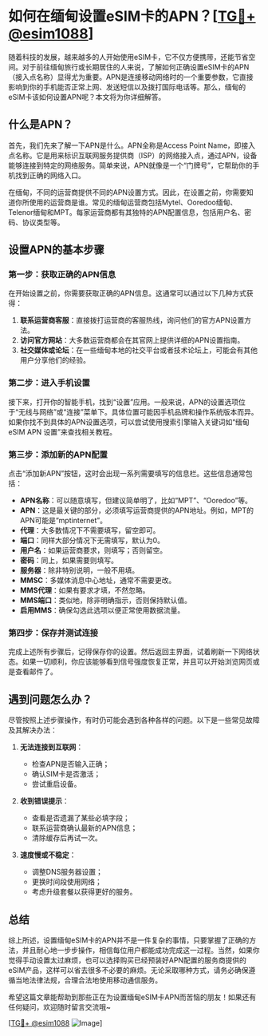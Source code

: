 # 如何在缅甸设置eSIM卡的APN？[[TG💪+ @esim1088](https://t.me/s/esim1088)]

随着科技的发展，越来越多的人开始使用eSIM卡，它不仅方便携带，还能节省空间。对于前往缅甸旅行或长期居住的人来说，了解如何正确设置eSIM卡的APN（接入点名称）显得尤为重要。APN是连接移动网络时的一个重要参数，它直接影响到你的手机能否正常上网、发送短信以及拨打国际电话等。那么，缅甸的eSIM卡该如何设置APN呢？本文将为你详细解答。

## 什么是APN？

首先，我们先来了解一下APN是什么。APN全称是Access Point Name，即接入点名称。它是用来标识互联网服务提供商（ISP）的网络接入点，通过APN，设备能够连接到特定的网络服务。简单来说，APN就像是一个“门牌号”，它帮助你的手机找到正确的网络入口。

在缅甸，不同的运营商提供不同的APN设置方式。因此，在设置之前，你需要知道你所使用的运营商是谁。常见的缅甸运营商包括Mytel、Ooredoo缅甸、Telenor缅甸和MPT。每家运营商都有其独特的APN配置信息，包括用户名、密码、协议类型等。

## 设置APN的基本步骤

### 第一步：获取正确的APN信息

在开始设置之前，你需要获取正确的APN信息。这通常可以通过以下几种方式获得：

1. **联系运营商客服**：直接拨打运营商的客服热线，询问他们的官方APN设置方法。
2. **访问官方网站**：大多数运营商都会在其官网上提供详细的APN设置指南。
3. **社交媒体或论坛**：在一些缅甸本地的社交平台或者技术论坛上，可能会有其他用户分享他们的经验。

### 第二步：进入手机设置

接下来，打开你的智能手机，找到“设置”应用。一般来说，APN的设置选项位于“无线与网络”或“连接”菜单下。具体位置可能因手机品牌和操作系统版本而异。如果你找不到具体的APN设置选项，可以尝试使用搜索引擎输入关键词如“缅甸 eSIM APN 设置”来查找相关教程。

### 第三步：添加新的APN配置

点击“添加新APN”按钮，这时会出现一系列需要填写的信息栏。这些信息通常包括：

- **APN名称**：可以随意填写，但建议简单明了，比如“MPT”、“Ooredoo”等。
- **APN**：这是最关键的部分，必须填写运营商提供的APN地址。例如，MPT的APN可能是“mptinternet”。
- **代理**：大多数情况下不需要填写，留空即可。
- **端口**：同样大部分情况下无需填写，默认为0。
- **用户名**：如果运营商要求，则填写；否则留空。
- **密码**：同上，如果需要则填写。
- **服务器**：除非特别说明，一般不用填。
- **MMSC**：多媒体消息中心地址，通常不需要更改。
- **MMS代理**：如果有要求才填，不然忽略。
- **MMS端口**：类似地，除非明确指示，否则保持默认值。
- **启用MMS**：确保勾选此选项以便正常使用数据流量。

### 第四步：保存并测试连接

完成上述所有步骤后，记得保存你的设置。然后返回主界面，试着刷新一下网络状态。如果一切顺利，你应该能够看到信号强度恢复正常，并且可以开始浏览网页或是查看邮件了。

## 遇到问题怎么办？

尽管按照上述步骤操作，有时仍可能会遇到各种各样的问题。以下是一些常见故障及其解决办法：

1. **无法连接到互联网**：
   - 检查APN是否输入正确；
   - 确认SIM卡是否激活；
   - 尝试重启设备。

2. **收到错误提示**：
   - 查看是否遗漏了某些必填字段；
   - 联系运营商确认最新的APN信息；
   - 清除缓存后再试一次。

3. **速度慢或不稳定**：
   - 调整DNS服务器设置；
   - 更换时间段使用网络；
   - 考虑升级套餐以获得更好的服务。

## 总结

综上所述，设置缅甸eSIM卡的APN并不是一件复杂的事情，只要掌握了正确的方法，并且耐心地一步步操作，相信每位用户都能成功完成这一过程。当然，如果你觉得手动设置太过麻烦，也可以选择购买已经预装好APN配置的服务商提供的eSIM产品，这样可以省去很多不必要的麻烦。无论采取哪种方式，请务必确保遵循当地法律法规，合理合法地使用移动通信服务。

希望这篇文章能帮助到那些正在为设置缅甸eSIM卡APN而苦恼的朋友！如果还有任何疑问，欢迎随时留言交流哦~

[[TG💪+ @esim1088](https://t.me/s/esim1088) ![Image](https://i.postimg.cc/4NQfJmqS/Snipaste-2025-05-13-00-14-12.png)]